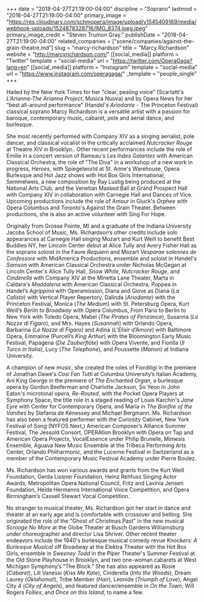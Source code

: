 +++
date = "2018-04-27T21:19:00-04:00"
discipline = "Soprano"
lastmod = "2018-04-27T21:19:00-04:00"
primary_image = "https://res.cloudinary.com/schmopera/image/upload/v1545409169/media/webhook-uploads/1524878328716/IMG_8374.jpeg.jpeg"
primary_image_credit = "Steven Trumon Gray."
publishDate = "2018-04-27T21:19:00-04:00"
related_companies = ["scene/companies/against-the-grain-theatre.md"]
slug = "marcy-richardson"
title = "Marcy Richardson"
website = "http://marcyrichardson.com/"
[[social_media]]
platform = "Twitter"
template = "social-media"
url = "https://twitter.com/OperaGaga?lang=en"
[[social_media]]
platform = "Instagram"
template = "social-media"
url = "https://www.instagram.com/operagaga/"
_template = "people_single"
+++

Hailed by the New York Times for her "clear, pealing voice" (Scarlatti's *L'Arianna-The Arianna Project*, Musica Nuova) and by Opera News for her “best all-around performance” (Handel's *Ariodante* - The Princeton Festival) classical soprano Marcy Richardson is a versatile artist with a passion for baroque, contemporary music, cabaret, pole and aerial dance, and burlesque.

She most recently performed with Company XIV as a singing aerialist, pole dancer, and classical vocalist in the critically acclaimed *Nutcracker Rouge* at Theatre XIV in Brooklyn.. Other recent performances include the role of Emilie in a concert version of Rameau's *Les Indes Galantes* with American Classical Orchestra, the role of "The Diva" in a workshop of a new work in progress, *Heroes*, with Spiegelworld at St. Anne's Warehouse, Opera Burlesque and Hot Jazz shows with Hot Box Girls International, Semmelweis, a new composition by Ray Lustig being produced at the National Arts Club, and the Venetian Masked Ball at Grand Prospect Hall with Company XIV in collaboration with Carnegie Hall and Dances of Vice.  Upcoming productions include the role of Amour in Gluck's *Orphee* with Opera Columbus and Toronto's Against the Grain Theater. Between productions, she is also an active volunteer with Sing For Hope.  

Originally from Grosse Pointe, MI and a graduate of the Indiana University Jacobs School of Music, Ms. Richardson’s other credits include solo appearances at Carnegie Hall singing Mozart and Kurt Weill to benefit Best Buddies NY, her Lincoln Center debut at Alice Tully and Avery Fisher Hall as the soprano soloist in the Faure *Requiem* and Mozart *Vesparae solennes de Confessore* with MidAmerica Productions, ensemble and soloist in Handel's *Samson* with American Classical Orchestra under Nicholas McGegan at Lincoln Center's Alice Tully Hall, *Snow White*, *Nutcracker Rouge*, and *Cinderella* with Company XIV at the Minetta Lane Theater, Marta in Caldara's *Maddalena* with American Classical Orchestra, Poppea in Handel’s *Agrippina* with Operamission, Diana and Giove as Diana (*La Calisto*) with Vertical Player Repertory, Dalinda (*Ariodante*) with the Princeton Festival, Monica (*The Medium*) with St. Petersburg Opera, Kurt Weill’s *Berlin to Broadway* with Opera Columbus, From Paris to Berlin to New York with Toledo Opera, Mabel (*The Pirates of Penzance*), Susanna (*Le Nozze di Figaro*), and Mrs. Hayes (*Susannah*) with Orlando Opera, Barbarina (*Le Nozze di Figaro*) and Adina (*L’Elisir d’Amore*) with Baltimore Opera, Emmaline (Purcell’s *King Arthur*) with the Bloomington Early Music Festival, Papagena (*Die Zauberflöte*) with Opera Vivente, and Fiorilla (*Il Turco in Italia*), Lucy (*The Telephone*), and Poussette (*Manon*) at Indiana University.

A champion of new music, she created the roles of Fiordiligi in the premiere of Jonathan Dawe's *Cosi Fan Tutti* at Columbia University’s Italian Academy, Ani King George in the premiere of *The Enchanted Organ*, a burlesque opera by Gordon Beeferman and Charlotte Jackson, So Yeon in John Eaton's microtonal opera, *Re-Routed*, with the Pocket Opera Players at Symphony Space, the title role in a staged reading of Louis Karchin's *Jane Eyre* with Center for Contemporary Opera, and Maria in *The Bonfire of the Vanities* by Stefania de Kenessey and Michael Bergmann. Ms. Richardson has also been a featured performer with the Curiosity Cabinet,  New York Festival of Song (NYFOS Next,) American Composer’s Alliance Summer Festival, The Jessold Consort, OPERAtion Brooklyn with Opera on Tap and American Opera Projects, VocalEssence under Philip Brunelle, Mimesis Ensemble, Aguava New Music Ensemble at the Tribeca Performing Arts Center, Orlando Philharmonic, and the Lucerne Festival in Switzerland as a member of the Contemporary Music Festival Academy under Pierre Boulez.

Ms. Richardson has won various awards and grants from the Kurt Weill Foundation, Gerda Lissner Foundation, Heinz Rehfuss Singing Actor Awards, Metropolitan Opera National Council, Fritz and Lavinia Jensen Foundation, Heida Hermanns International Voice Competition, and Opera Birmingham’s Cassell Stewart Vocal Competition.

No stranger to musical theater, Ms. Richardson got her start in dance and theater at an early age and is comfortable with crossover and belting. She originated the role of the "Ghost of Christmas Past" in the new musical *Scrooge No More* at the Globe Theater at Busch Gardens Williamsburg under choreographer and director Lisa Shriver. Other recent theater endeavors include the 1940's burlesque musical comedy revue *Knockers: A Burlesque Musical* off Broadway at the Elektra Theater with the Hot Box Girls, ensemble in *Sweeney Todd* in the Piper Theater's Summer Festival at the Old Stone Playhouse in Brooklyn, and two one-woman cabarets at West Michigan Symphony’s “The Block.” She has also appeared as Rosie (*Cabaret*), Lili Vanessi (*Kiss Me Kate*), Cinderella (*Into the Woods*), Dream Laurey (*Oklahoma!*), Tribe Member (*Hair*), Leonide (*Triumph of Love*), Angel City 4 (*City of Angels*), and featured dancer/ensemble in *On the Town*, Will Rogers *Follies*, and *Once on this Island*, to name a few.
